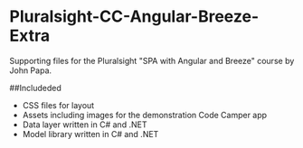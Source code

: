 Pluralsight-CC-Angular-Breeze-Extra
===================================

Supporting files for the Pluralsight "SPA with Angular and Breeze" course by John Papa. 



##Includeded
 - CSS files for layout
 - Assets including images for the demonstration Code Camper app
 - Data layer written in C# and .NET
 - Model library written in C# and .NET
 
 
